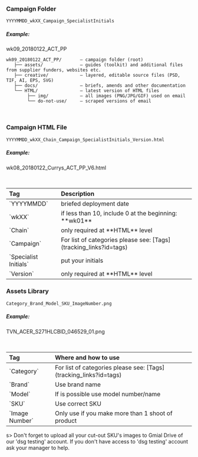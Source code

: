 ### Campaign Folder
``` Folder
YYYYMMDD_wkXX_Campaign_SpecialistInitials
```
##### Example:
<i class="far fa-fw fa-folder example"></i> wk09_20180122_ACT_PP
``` Subfolders
wk09_20180122_ACT_PP/       — campaign folder (root)
   ├── assets/              — guides (toolkit) and additional files from supplier funders, websites etc.
   ├── creative/            — layered, editable source files (PSD, TIF, AI, EPS, SVG)
   ├── docs/                — briefs, amends and other documentation
   └── HTML/                — latest version of HTML files
        ├── img/            — all images (PNG/JPG/GIF) used on email
        └── do-not-use/     — scraped versions of email
```

<br>

### Campaign HTML File
``` File
YYYYMMDD_wkXX_Chain_Campaign_SpecialistInitials_Version.html
```

##### Example:
<i class="far fa-fw fa-file-code example"></i> wk08_20180122_Currys_ACT_PP_V6.html

<br>

<table class="tweak fw">
  <thead>
    <tr>
      <th style="text-align:left">Tag</th>
      <th style="text-align:left">Description</th>
    </tr>
  </thead>
  <tbody>
    <tr>
      <td style="text-align:left">`YYYYMMDD`</td>
      <td style="text-align:left">briefed deployment date</td>
    </tr>
    <tr>
      <td style="text-align:left">`wkXX`</td>
      <td style="text-align:left">if less than 10, include 0 at the beginning: **wk01**</td>
    </tr>
    <tr>
      <td style="text-align:left">`Chain`</td>
      <td style="text-align:left">only required at **HTML** level</td>
    </tr>
    <tr>
      <td style="text-align:left">`Campaign`</td>
      <td style="text-align:left">For list of categories please see: [Tags](tracking_links?id=tags)</td>
    </tr>
    <tr>
      <td style="text-align:left">`Specialist Initials`</td>
      <td style="text-align:left">put your initials</td>
    </tr>
    <tr>
      <td style="text-align:left">`Version`</td>
      <td style="text-align:left">only required at **HTML** level</td>
    </tr>
  </tbody>
</table>


### Assets Library

``` PNG
Category_Brand_Model_SKU_ImageNumber.png
```
##### Example:

<i class="far fa-file-image"></i> TVN_ACER_S271HLCBID_046529_01.png

<br>

<table class="tweak style">
  <thead>
    <tr>
      <th style="text-align:left">Tag</th>
      <th style="text-align:left">Where and how to use</th>
    </tr>
  </thead>
  <tbody>
    <tr>
      <td style="text-align:left">`Category`</td>
      <td style="text-align:left">For list of categories please see: [Tags](tracking_links?id=tags)</td>
    </tr>
    <tr>
      <td style="text-align:left">`Brand`</td>
      <td style="text-align:left">Use brand name</td>
    </tr>
    <tr>
      <td style="text-align:left">`Model`</td>
      <td style="text-align:left">If is possible use model number/name</td>
    </tr>
    <tr>
      <td style="text-align:left">`SKU`</td>
      <td style="text-align:left">Use correct SKU</td>
    </tr>
    <tr>
      <td style="text-align:left">`Image Number`</td>
      <td style="text-align:left">Only use if you make more than 1 shoot of product</td>
    </tr>
  </tbody>
</table>

s> Don't forget to upload all your cut-out SKU's images to Gmial Drive of our 'dsg testing' account. If you don't have access to 'dsg testing' account ask your manager to help.
